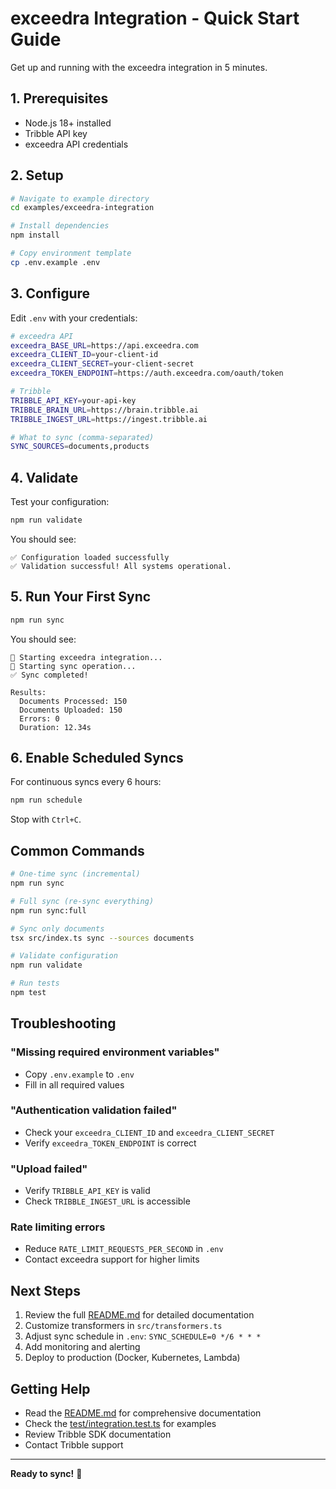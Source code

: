 # exceedra Integration - Quick Start Guide

Get up and running with the exceedra integration in 5 minutes.

## 1. Prerequisites

- Node.js 18+ installed
- Tribble API key
- exceedra API credentials

## 2. Setup

```bash
# Navigate to example directory
cd examples/exceedra-integration

# Install dependencies
npm install

# Copy environment template
cp .env.example .env
```

## 3. Configure

Edit `.env` with your credentials:

```bash
# exceedra API
exceedra_BASE_URL=https://api.exceedra.com
exceedra_CLIENT_ID=your-client-id
exceedra_CLIENT_SECRET=your-client-secret
exceedra_TOKEN_ENDPOINT=https://auth.exceedra.com/oauth/token

# Tribble
TRIBBLE_API_KEY=your-api-key
TRIBBLE_BRAIN_URL=https://brain.tribble.ai
TRIBBLE_INGEST_URL=https://ingest.tribble.ai

# What to sync (comma-separated)
SYNC_SOURCES=documents,products
```

## 4. Validate

Test your configuration:

```bash
npm run validate
```

You should see:
```
✅ Configuration loaded successfully
✅ Validation successful! All systems operational.
```

## 5. Run Your First Sync

```bash
npm run sync
```

You should see:
```
🚀 Starting exceedra integration...
🔄 Starting sync operation...
✅ Sync completed!

Results:
  Documents Processed: 150
  Documents Uploaded: 150
  Errors: 0
  Duration: 12.34s
```

## 6. Enable Scheduled Syncs

For continuous syncs every 6 hours:

```bash
npm run schedule
```

Stop with `Ctrl+C`.

## Common Commands

```bash
# One-time sync (incremental)
npm run sync

# Full sync (re-sync everything)
npm run sync:full

# Sync only documents
tsx src/index.ts sync --sources documents

# Validate configuration
npm run validate

# Run tests
npm test
```

## Troubleshooting

### "Missing required environment variables"
- Copy `.env.example` to `.env`
- Fill in all required values

### "Authentication validation failed"
- Check your `exceedra_CLIENT_ID` and `exceedra_CLIENT_SECRET`
- Verify `exceedra_TOKEN_ENDPOINT` is correct

### "Upload failed"
- Verify `TRIBBLE_API_KEY` is valid
- Check `TRIBBLE_INGEST_URL` is accessible

### Rate limiting errors
- Reduce `RATE_LIMIT_REQUESTS_PER_SECOND` in `.env`
- Contact exceedra support for higher limits

## Next Steps

1. Review the full [README.md](./README.md) for detailed documentation
2. Customize transformers in `src/transformers.ts`
3. Adjust sync schedule in `.env`: `SYNC_SCHEDULE=0 */6 * * *`
4. Add monitoring and alerting
5. Deploy to production (Docker, Kubernetes, Lambda)

## Getting Help

- Read the [README.md](./README.md) for comprehensive documentation
- Check the [test/integration.test.ts](./test/integration.test.ts) for examples
- Review Tribble SDK documentation
- Contact Tribble support

---

**Ready to sync!** 🚀
